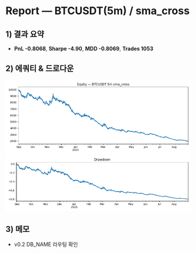 # Report — BTCUSDT(5m) / sma_cross

## 1) 결과 요약
- **PnL -0.8068**, **Sharpe -4.90**, **MDD -0.8069**, **Trades 1053**

## 2) 에쿼티 & 드로다운
![equity](./figures/equity.png)
![dd](./figures/drawdown.png)

## 3) 메모
- v0.2 DB_NAME 라우팅 확인
